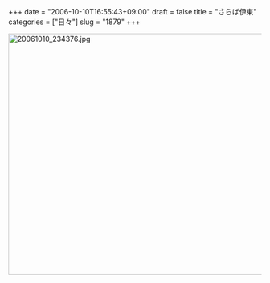 +++
date = "2006-10-10T16:55:43+09:00"
draft = false
title = "さらば伊東"
categories = ["日々"]
slug = "1879"
+++

<img src="http://ieiriblog.img.jugem.jp/20061010_234376.jpg" class="pict" width="640" height="480" alt="20061010_234376.jpg" />
